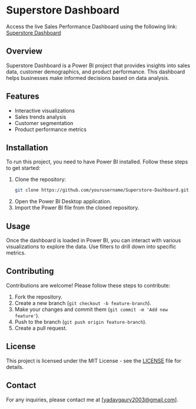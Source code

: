 
# Superstore Dashboard
Access the live Sales Performance Dashboard using the following link:
[Superstore Dashboard](https://app.powerbi.com/view?r=eyJrIjoiNGY1Y2IwMTUtMTMxZi00ODRhLTg0N2MtZjkzY2FhOTBhOTEyIiwidCI6ImJhZjMzMTIwLTQ1MDktNDRjMS1iZjhlLTQxOGFmMTQ0MGZhYSJ9)

## Overview
Superstore Dashboard is a Power BI project that provides insights into sales data, customer demographics, and product performance. This dashboard helps businesses make informed decisions based on data analysis.

## Features
- Interactive visualizations
- Sales trends analysis
- Customer segmentation
- Product performance metrics

## Installation
To run this project, you need to have Power BI installed. Follow these steps to get started:

1. Clone the repository:
   ```bash
   git clone https://github.com/yourusername/Superstore-Dashboard.git
   ```
2. Open the Power BI Desktop application.
3. Import the Power BI file from the cloned repository.

## Usage
Once the dashboard is loaded in Power BI, you can interact with various visualizations to explore the data. Use filters to drill down into specific metrics.

## Contributing
Contributions are welcome! Please follow these steps to contribute:

1. Fork the repository.
2. Create a new branch (`git checkout -b feature-branch`).
3. Make your changes and commit them (`git commit -m 'Add new feature'`).
4. Push to the branch (`git push origin feature-branch`).
5. Create a pull request.

## License
This project is licensed under the MIT License - see the [LICENSE](LICENSE) file for details.

## Contact
For any inquiries, please contact me at [yadavgaurv2003@gmail.com].

